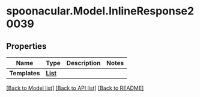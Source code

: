 # spoonacular.Model.InlineResponse20039
## Properties

Name | Type | Description | Notes
------------ | ------------- | ------------- | -------------
**Templates** | [**List<InlineResponse20013Ingredients1>**](InlineResponse20013Ingredients1.md) |  | 

[[Back to Model list]](../README.md#documentation-for-models) [[Back to API list]](../README.md#documentation-for-api-endpoints) [[Back to README]](../README.md)

